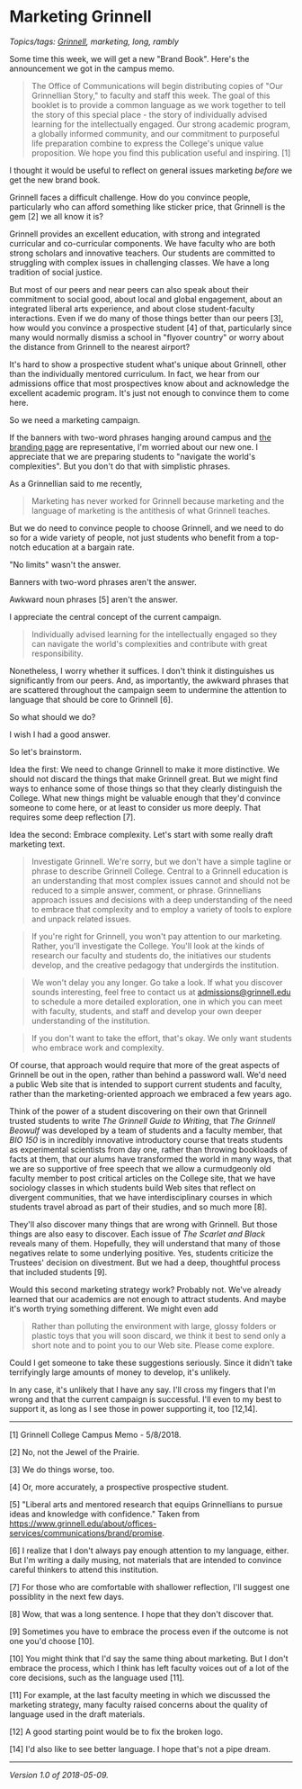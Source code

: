 Marketing Grinnell
==================

*Topics/tags: [Grinnell](index-grinnell), marketing, long, rambly*

Some time this week, we will get a new "Brand Book".  Here's the announcement
we got in the campus memo.

> The Office of Communications will begin distributing copies of "Our
Grinnellian Story," to faculty and staff this week. The goal of this
booklet is to provide a common language as we work together to tell the
story of this special place - the story of individually advised learning
for the intellectually engaged. Our strong academic program, a globally
informed community, and our commitment to purposeful life preparation
combine to express the College's unique value proposition. We hope you
find this publication useful and inspiring. [1]

I thought it would be useful to reflect on general issues marketing
*before* we get the new brand book.

Grinnell faces a difficult challenge.  How do you convince people,
particularly who can afford something like sticker price, that Grinnell
is the gem [2] we all know it is?

Grinnell provides an excellent education, with strong and integrated
curricular and co-curricular components.  We have faculty who are both
strong scholars and innovative teachers.  Our students are committed to
struggling with complex issues in challenging classes.  We have a long
tradition of social justice.

But most of our peers and near peers can also speak about their commitment
to social good, about local and global engagement, about an integrated
liberal arts experience, and about close student-faculty interactions.
Even if we do many of those things better than our peers [3], how would
you convince a prospective student [4] of that, particularly since many
would normally dismiss a school in "flyover country" or worry about the
distance from Grinnell to the nearest airport?

It's hard to show a prospective student what's unique about Grinnell,
other than the individually mentored curriculum.   In fact, we hear from
our admissions office that most prospectives know about and acknowledge
the excellent academic program.  It's just not enough to convince them
to come here.

So we need a marketing campaign.

If the banners with two-word phrases
hanging around campus and [the branding
page](https://www.grinnell.edu/about/offices-services/communications/brand/promise)
are representative, I'm worried about our new one.  I appreciate that we
are preparing students to "navigate the world's complexities".  But you
don't do that with simplistic phrases.

As a Grinnellian said to me recently,

> Marketing has never worked for Grinnell because marketing and the
language of marketing is the antithesis of what Grinnell teaches.

But we do need to convince people to choose Grinnell, and we need to do
so for a wide variety of people, not just students who benefit from a
top-notch education at a bargain rate.

"No limits" wasn't the answer.

Banners with two-word phrases aren't the answer.

Awkward noun phrases [5] aren't the answer.

I appreciate the central concept of the current campaign.

> Individually advised learning for the intellectually engaged so
they can navigate the world's complexities and contribute with great
responsibility.

Nonetheless, I worry whether it suffices.  I don't think it distinguishes
us significantly from our peers.  And, as importantly, the awkward phrases
that are scattered throughout the campaign seem to undermine the attention
to language that should be core to Grinnell [6].

So what should we do?

I wish I had a good answer.

So let's brainstorm.

Idea the first: We need to change Grinnell to make it more distinctive.
We should not discard the things that make Grinnell great.  But we might
find ways to enhance some of those things so that they clearly distinguish
the College.  What new things might be valuable enough that they'd convince 
someone to come here, or at least to consider us more deeply.  That requires
some deep reflection [7].

Idea the second: Embrace complexity.  Let's start with some really
draft marketing text.

> Investigate Grinnell.  We're sorry, but we don't have a simple tagline
or phrase to describe Grinnell College.  Central to a Grinnell education
is an understanding that most complex issues cannot and should not be
reduced to a simple answer, comment, or phrase.  Grinnellians approach
issues and decisions with a deep understanding of the need to embrace
that complexity and to employ a variety of tools to explore and unpack
related issues.

> If you're right for Grinnell, you won't pay attention to our marketing.
Rather, you'll investigate the College.  You'll look at the kinds of
research our faculty and students do, the initiatives our students develop,
and the creative pedagogy that undergirds the institution.

> We won't delay you any longer.  Go take a look.  If what you discover
sounds interesting, feel free to contact us at admissions@grinnell.edu
to schedule a more detailed exploration, one in which you can meet
with faculty, students, and staff and develop your own deeper understanding
of the institution.

> If you don't want to take the effort, that's okay.  We only want 
students who embrace work and complexity.

Of course, that approach would require that more of the great aspects
of Grinnell be out in the open, rather than behind a password wall.  We'd
need a public Web site that is intended to support current students and 
faculty, rather than the marketing-oriented approach we embraced a few
years ago.  

Think of the power of a student discovering on their own that Grinnell
trusted students to write _The Grinnell Guide to Writing_, that _The
Grinnell Beowulf_ was developed by a team of students and a faculty
member, that _BIO 150_ is in incredibly innovative introductory course
that treats students as experimental scientists from day one, rather than
throwing bookloads of facts at them, that our alums have transformed
the world in many ways, that we are so supportive of free speech that
we allow a curmudgeonly old faculty member to post critical articles
on the College site, that we have sociology classes in which students
build Web sites that reflect on divergent communities, that we have
interdisciplinary courses in which students travel abroad as part of
their studies, and so much more [8].

They'll also discover many things that are wrong with Grinnell.  But those
things are also easy to discover.  Each issue of _The Scarlet and Black_
reveals many of them.  Hopefully, they will understand that many of those
negatives relate to some underlying positive.  Yes, students criticize
the Trustees' decision on divestment.  But we had a deep, thoughtful
process that included students [9].

Would this second marketing strategy work?  Probably not.  We've already
learned that our academics are not enough to attract students.  And
maybe it's worth trying something different.  We might even add

> Rather than polluting the environment with large, glossy folders
or plastic toys that you will soon discard, we think it best to send
only a short note and to point you to our Web site.  Please come explore.

Could I get someone to take these suggestions seriously.  Since it didn't
take terrifyingly large amounts of money to develop, it's unlikely.

In any case, it's unlikely that I have any say.  I'll cross my fingers
that I'm wrong and that the current campaign is successful.  I'll even
to my best to support it, as long as I see those in power supporting it,
too [12,14].

---

[1] Grinnell College Campus Memo - 5/8/2018.

[2] No, not the Jewel of the Prairie.

[3] We do things worse, too.

[4] Or, more accurately, a prospective prospective student.

[5] "Liberal arts and mentored research that equips Grinnellians to pursue ideas and knowledge with confidence."  Taken from <https://www.grinnell.edu/about/offices-services/communications/brand/promise>.

[6] I realize that I don't always pay enough attention to my language,
either.  But I'm writing a daily musing, not materials that are intended
to convince careful thinkers to attend this institution.

[7] For those who are comfortable with shallower reflection, I'll suggest
one possiblity in the next few days.

[8] Wow, that was a long sentence.  I hope that they don't discover that.

[9] Sometimes you have to embrace the process even if the outcome is not
one you'd choose [10].

[10] You might think that I'd say the same thing about marketing.  But
I don't embrace the process, which I think has left faculty voices out
of a lot of the core decisions, such as the language used [11].

[11] For example, at the last faculty meeting in which we discussed the
marketing strategy, many faculty raised concerns about the quality of
language used in the draft materials.

[12] A good starting point would be to fix the broken logo.

[14] I'd also like to see better language.  I hope that's not a pipe dream.

---

*Version 1.0 of 2018-05-09.*
